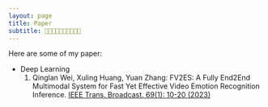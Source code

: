 ```yaml
---
layout: page
title: Paper
subtitle: 💜💜💜💜💜💜💜💜💜💜
---
```


Here are some of my paper:

- Deep Learning
    1. Qinglan Wei, Xuling Huang, Yuan Zhang:
FV2ES: A Fully End2End Multimodal System for Fast Yet Effective Video Emotion Recognition Inference. [IEEE Trans. Broadcast. 69(1): 10-20 (2023)]([https://dblp.org/db/journals/tbc/tbc69.html#WeiHZ23](https://ieeexplore.ieee.org/document/9944173)https://ieeexplore.ieee.org/document/9944173)

